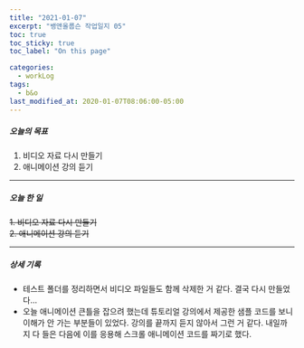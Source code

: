 ```yaml
---
title: "2021-01-07"
excerpt: "뱅앤올룹슨 작업일지 05"
toc: true
toc_sticky: true
toc_label: "On this page"

categories:
  - workLog
tags:
  - b&o
last_modified_at: 2020-01-07T08:06:00-05:00
---
```


##### 오늘의 목표

1. 비디오 자료 다시 만들기
2. 애니메이션 강의 듣기

---

##### 오늘 한 일

~~1. 비디오 자료 다시 만들기~~ <br />
~~2. 애니메이션 강의 듣기~~

---

##### 상세 기록

- 테스트 폴더를 정리하면서 비디오 파일들도 함께 삭제한 거 같다. 결국 다시 만들었다...
- 오늘 애니메이션 큰틀을 잡으려 했는데 튜토리얼 강의에서 제공한 샘플 코드를 보니 이해가 안 가는 부분들이 있었다. 강의를 끝까지 듣지 않아서 그런 거 같다. 내일까지 다 들은 다음에 이를 응용해 스크롤 애니메이션 코드를 짜기로 했다.  
  <br />
